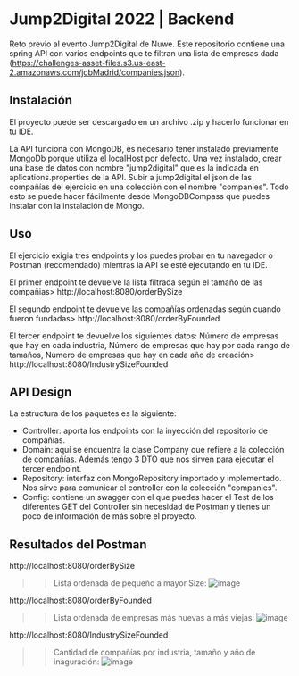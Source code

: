 # Jump2Digital 2022 | Backend

Reto previo al evento Jump2Digital de Nuwe. Este repositorio contiene una spring API con varios endpoints que te filtran una lista de empresas dada (https://challenges-asset-files.s3.us-east-2.amazonaws.com/jobMadrid/companies.json).

## Instalación

El proyecto puede ser descargado en un archivo .zip y hacerlo funcionar en tu IDE.

La API funciona con MongoDB, es necesario tener instalado previamente MongoDb porque utiliza el localHost por defecto. Una vez instalado, crear una base de datos con nombre "jump2digital" que es la indicada en aplications.properties de la API. Subir a jump2digital el json de las compañías del ejercicio en una colección con el nombre "companies". Todo esto se puede hacer fácilmente desde MongoDBCompass que puedes instalar con la instalación de Mongo.

## Uso
El ejercicio exigia tres endpoints y los puedes probar en tu navegador o Postman (recomendado) mientras la API se esté ejecutando en tu IDE.

El primer endpoint te devuelve la lista filtrada según el tamaño de las compañias> http://localhost:8080/orderBySize

El segundo endpoint te devuelve las compañías ordenadas según cuando fueron fundadas> http://localhost:8080/orderByFounded

El tercer endpoint te devuelve los siguientes datos: Número de empresas que hay en cada industria, Número de empresas que  hay por cada rango de tamaños, Número de empresas que hay en cada año de creación> http://localhost:8080/IndustrySizeFounded


## API Design

La estructura de los paquetes es la siguiente:

- Controller: aporta los endpoints con la inyección del repositorio de compañías.
- Domain: aquí se encuentra la clase Company que refiere a la colección de compañías. Además tengo 3 DTO que nos sirven para ejecutar el tercer endpoint.
- Repository: interfaz con MongoRepository importado y implementado. Nos sirve para comunicar el controller con la colección "companies".
- Config: contiene un swagger con el que puedes hacer el Test de los diferentes GET del Controller sin necesidad de Postman y tienes un poco de información de más sobre el proyecto.

## Resultados del Postman

http://localhost:8080/orderBySize
>> Lista ordenada de pequeño a mayor Size:
![image](https://user-images.githubusercontent.com/107991714/198871426-5aba813f-ceac-40ee-bd5f-b6aea97279b9.png)

http://localhost:8080/orderByFounded
>> Lista ordenada de empresas más nuevas a más viejas:
![image](https://user-images.githubusercontent.com/107991714/198871529-0af59a8d-3e60-471f-a1cc-68931f8f63b8.png)


http://localhost:8080/IndustrySizeFounded
>> Cantidad de compañías por industria, tamaño y año de inaguración:
![image](https://user-images.githubusercontent.com/107991714/198871574-3d544184-313c-475c-ad5f-e19902c361c4.png)
